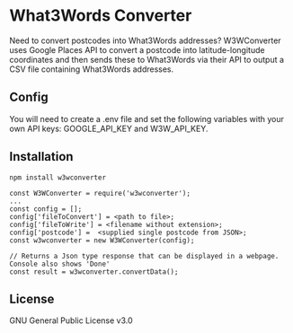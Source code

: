 # What3Words Converter
Need to convert postcodes into What3Words addresses? 
W3WConverter uses Google Places API to convert a postcode into latitude-longitude coordinates and then sends 
these to What3Words via their API to output a CSV file containing What3Words addresses.

## Config
You will need to create a .env file and set the following variables with your own API keys: GOOGLE_API_KEY and W3W_API_KEY.

## Installation
```
npm install w3wconverter
```
```
const W3WConverter = require('w3wconverter');
...
const config = [];
config['fileToConvert'] = <path to file>;
config['fileToWrite'] = <filename without extension>;
config['postcode'] =  <supplied single postcode from JSON>;
const w3wconverter = new W3WConverter(config);

// Returns a Json type response that can be displayed in a webpage. Console also shows 'Done'
const result = w3wconverter.convertData(); 
```

## License
GNU General Public License v3.0